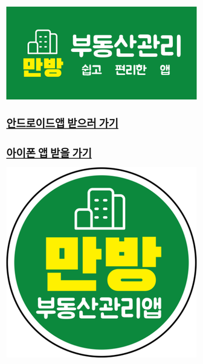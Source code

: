 
![Image](https://raw.githubusercontent.com/thewavelet/manybang/master/ganpan-square_1024x500.png)



# [안드로이드앱 받으러 가기](https://github.com/thewavelet/manybang)


# [아이폰 앱 받을 가기](https://github.com/thewavelet/manybang)



![Image](https://raw.githubusercontent.com/thewavelet/manybang/master/manbang_app_splash.png)
